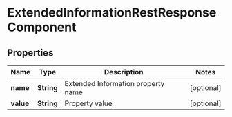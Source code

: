 

# ExtendedInformationRestResponseComponent


## Properties

| Name | Type | Description | Notes |
|------------ | ------------- | ------------- | -------------|
|**name** | **String** | Extended Information property name |  [optional] |
|**value** | **String** | Property value |  [optional] |



